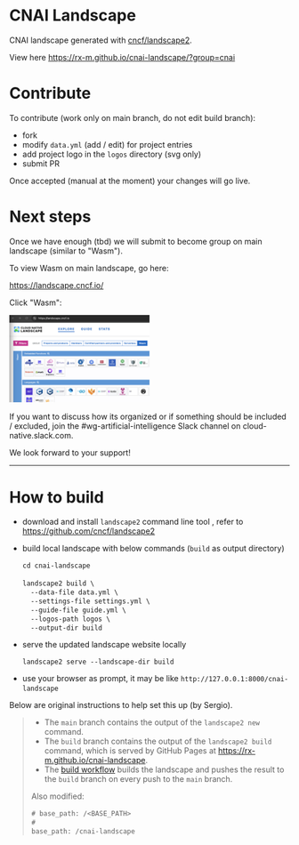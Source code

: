 # CNAI Landscape

CNAI landscape generated with [cncf/landscape2](https://github.com/cncf/landscape2).

View here https://rx-m.github.io/cnai-landscape/?group=cnai


# Contribute

To contribute (work only on main branch, do not edit build branch):

* fork
* modify `data.yml` (add / edit) for project entries
* add project logo in the `logos` directory (svg only)
* submit PR

Once accepted (manual at the moment) your changes will go live.


# Next steps

Once we have enough (tbd) we will submit to become group on main landscape (similar to "Wasm").

To view Wasm on main landscape, go here:

https://landscape.cncf.io/

Click "Wasm":

<img src="./images/2024-04-13-12-30-34.png" width=50%>

If you want to discuss how its organized or if something should be included / excluded, join the #wg-artificial-intelligence Slack channel on cloud-native.slack.com.

We look forward to your support!

---

# How to build 

* download and install `landscape2` command line tool , refer to https://github.com/cncf/landscape2

* build local landscape with below commands (`build` as output directory)
    ```
    cd cnai-landscape

    landscape2 build \
      --data-file data.yml \
      --settings-file settings.yml \
      --guide-file guide.yml \
      --logos-path logos \
      --output-dir build
    ```

* serve the updated landscape website locally
    ```
    landscape2 serve --landscape-dir build
    ```

* use your browser as prompt, it may be like `http://127.0.0.1:8000/cnai-landscape`


Below are original instructions to help set this up (by Sergio).
>
>- The `main` branch contains the output of the `landscape2 new` command.
>- The `build` branch contains the output of the `landscape2 build` command, which is served by GitHub Pages at <https://rx-m.github.io/cnai-landscape>.
>- The [build workflow](https://github.com/rx-m/cnai-landscape/blob/main/.github/workflows/build.yml) builds the landscape and pushes the result to the `build` branch on every push to the `main` branch.
>
>Also modified:
>
>```
># base_path: /<BASE_PATH>
>#
>base_path: /cnai-landscape
>```
